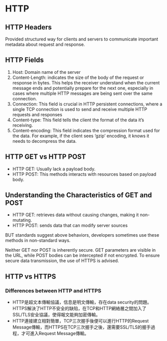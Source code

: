 # HTTP

## HTTP Headers
Provided structured way for clients and servers to communicate important metadata about request and response.

## HTTP Fields
1. Host: Domain name of the server
2. Content-Length: indicates the size of the body of the request or response in bytes. This helps the receiver understand when the current message ends and potentially prepare for the next one, especially in cases where multiple HTTP messages are being sent over the same connection.
3. Connection: This field is crucial in HTTP persistent connections, where a single TCP connection is used to send and receive multiple HTTP requests and responses
4. Content-type: This field tells the client the format of the data it’s receiving.
5. Content-encoding: This field indicates the compression format used for the data. For example, if the client sees ‘gzip’ encoding, it knows it needs to decompress the data.

## HTTP GET vs HTTP POST
- HTTP GET: Usually lack a payload body.
- HTTP POST: This methods interacts with resources based on payload body.

## Understanding the Characteristics of GET and POST
- HTTP GET: retrieves data without causing changes, making it non-mutating.
- HTTP POST: sends data that can modify server sources

BUT standards suggest above behaviors, developers sometimes use these methods in non-standard ways.

Neither GET nor POST is inherently secure. GET parameters are visible in the URL, while POST bodies can be intercepted if not encrypted. To ensure secure data transmission, the use of HTTPS is advised.

## HTTP vs HTTPS
### Differences between HTTP and HTTPS
- HTTP是超文本傳輸協議，信息是明文傳輸，存在data security的問題。HTTPS解決了HTTP不安全的缺陷，在TCP和HTTP網絡層之間加入了SSL/TLS安全協議，使得報文能夠加密傳輸。
- HTTP連接建立相對簡單，TCP三次握手後便可以進行HTTP的Request Message傳輸，而HTTPS在TCP三次握手之後，還需要SSL/TLS的握手過程，才可進入Request Message傳輸。
